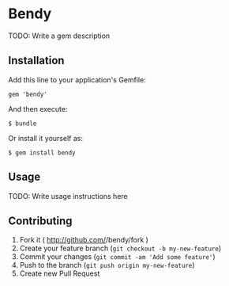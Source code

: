# Bendy

TODO: Write a gem description

## Installation

Add this line to your application's Gemfile:

    gem 'bendy'

And then execute:

    $ bundle

Or install it yourself as:

    $ gem install bendy

## Usage

TODO: Write usage instructions here

## Contributing

1. Fork it ( http://github.com/<my-github-username>/bendy/fork )
2. Create your feature branch (`git checkout -b my-new-feature`)
3. Commit your changes (`git commit -am 'Add some feature'`)
4. Push to the branch (`git push origin my-new-feature`)
5. Create new Pull Request
